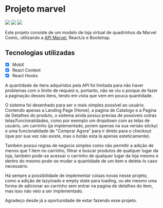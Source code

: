 # Projeto marvel

![](https://img.shields.io/badge/ReactJs-16.13.1-blue) ![](https://img.shields.io/badge/MobX-5.15.6-red) ![](https://img.shields.io/badge/NodeJs-12.14.1-green)

Este projeto consiste de um modelo de loja virtual de quadrinhos da Marvel Comic, utilizando a [API Marvel](https://developer.marvel.com), ReactJs e Bootstrap.

## Tecnologias utilizadas

- [x] MobX
- [x] React Context
- [x] React Hooks

A quantidade de itens adquiridos pela API foi limitada para não haver problemas com o limite de request e, portanto, não se viu o porque de fazer a paginação desses itens, tendo em vista que vem em pouca quantidade.

O sistema foi desenhado para ser o mais simples possível ao usuário. Contendo apenas a Landing Page (Home), a pagina de Catalogo e a Pagina de Detalhes do produto, o sistema ainda possui previas de possíveis outras telas/funcionalidades, como por exemplo um dropdown com as telas de usuário, um carrinho (ja implementado, porem apenas na sua versão sticky) e uma funcionalidade de "Comprar Agora" para ir direto para o checkout (que por sua vez não existe, mas o botão esta lá apenas esteticamente).

Também possui regras de negocio simples como não permitir a adição de menos que 1 item no carrinho, filtrar e buscar produtos de qualquer lugar da loja, também pode-se acessar o carrinho de qualquer lugar da loja mesmo e dentro do mesmo pode-se mudar a quantidade de um item e deleta-lo caso necessário.

Há sempre a possibilidade de implementar coisas novas nesse projeto, como a adição de lazyloads e empty state para loading, ou ate mesmo uma forma de adicionar ao carrinho sem entrar na pagina de detalhes do item, mas isso não veio a ser implementado.

Agradeço desde já a oportunidade de estar fazendo esse projeto.
